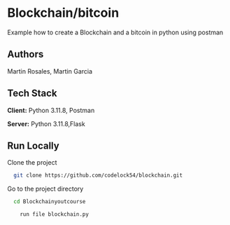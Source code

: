 
# Blockchain/bitcoin
Example how to create a Blockchain and a bitcoin in python using postman


## Authors



Martin Rosales, Martin Garcia
## Tech Stack

**Client:** Python 3.11.8, Postman

**Server:** Python 3.11.8,Flask


## Run Locally

Clone the project

```bash
  git clone https://github.com/codelock54/blockchain.git
```

Go to the project directory

```bash
  cd Blockchainyoutcourse
```

```bash
    run file blockchain.py
```
